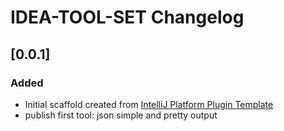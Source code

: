 <!-- Keep a Changelog guide -> https://keepachangelog.com -->

# IDEA-TOOL-SET Changelog

## [0.0.1]
### Added
- Initial scaffold created from [IntelliJ Platform Plugin Template](https://github.com/JetBrains/intellij-platform-plugin-template)
- publish first tool: json simple and pretty output
